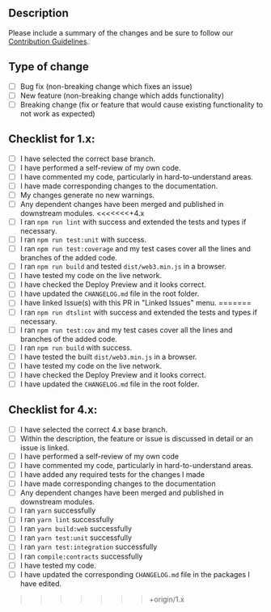 ## Description

Please include a summary of the changes and be sure to follow our [Contribution Guidelines](../blob/1.x/CONTRIBUTIONS.md).

<!--
Optional if an issue is fixed:
Fixes #(issue)
-->

## Type of change

<!-- Please delete options that are not relevant. -->

- [ ] Bug fix (non-breaking change which fixes an issue)
- [ ] New feature (non-breaking change which adds functionality)
- [ ] Breaking change (fix or feature that would cause existing functionality to not work as expected)

## Checklist for 1.x:

- [ ] I have selected the correct base branch.
- [ ] I have performed a self-review of my own code.
- [ ] I have commented my code, particularly in hard-to-understand areas.
- [ ] I have made corresponding changes to the documentation.
- [ ] My changes generate no new warnings.
- [ ] Any dependent changes have been merged and published in downstream modules.
<<<<<<<+4.x
- [ ] I ran `npm run lint` with success and extended the tests and types if necessary.
- [ ] I ran `npm run test:unit` with success.
- [ ] I ran `npm run test:coverage` and my test cases cover all the lines and branches of the added code.
- [ ] I ran `npm run build` and tested `dist/web3.min.js` in a browser.
- [ ] I have tested my code on the live network.
- [ ] I have checked the Deploy Preview and it looks correct.
- [ ] I have updated the `CHANGELOG.md` file in the root folder.
- [ ] I have linked Issue(s) with this PR in "Linked Issues" menu.
=======
- [ ] I ran `npm run dtslint` with success and extended the tests and types if necessary.
- [ ] I ran `npm run test:cov` and my test cases cover all the lines and branches of the added code.
- [ ] I ran `npm run build` with success.
- [ ] I have tested the built `dist/web3.min.js` in a browser.
- [ ] I have tested my code on the live network.
- [ ] I have checked the Deploy Preview and it looks correct.
- [ ] I have updated the `CHANGELOG.md` file in the root folder.

## Checklist for 4.x:

- [ ] I have selected the correct 4.x base branch.
- [ ] Within the description, the feature or issue is discussed in detail or an issue is linked.   
- [ ] I have performed a self-review of my own code
- [ ] I have commented my code, particularly in hard-to-understand areas.
- [ ] I have added any required tests for the changes I made 
- [ ] I have made corresponding changes to the documentation
- [ ] Any dependent changes have been merged and published in downstream modules.
- [ ] I ran `yarn` successfully
- [ ] I ran `yarn lint` successfully
- [ ] I ran `yarn build:web` successfully
- [ ] I ran `yarn test:unit` successfully
- [ ] I ran `yarn test:integration` successfully
- [ ] I ran `compile:contracts` successfully
- [ ] I have tested my code.
- [ ] I have updated the corresponding `CHANGELOG.md` file in the packages I have edited.
>>>>>>>+origin/1.x

